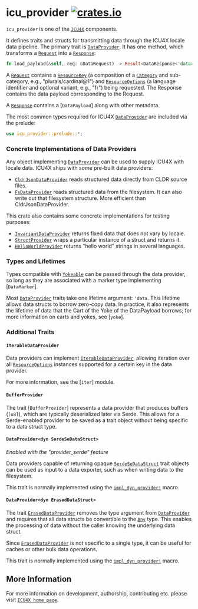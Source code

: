 # icu_provider [![crates.io](https://img.shields.io/crates/v/icu_provider)](https://crates.io/crates/icu_provider)

`icu_provider` is one of the [`ICU4X`] components.

It defines traits and structs for transmitting data through the ICU4X locale data pipeline.
The primary trait is [`DataProvider`]. It has one method, which transforms a [`Request`] into
a [`Response`]:

```rust
fn load_payload(&self, req: &DataRequest) -> Result<DataResponse<'data>, DataError>
```

A [`Request`] contains a [`ResourceKey`] (a composition of a [`Category`] and sub-category, e.g.,
"plurals/cardinal@1") and [`ResourceOptions`] (a language identifier and optional variant, e.g.,
"fr") being requested. The Response contains the data payload corresponding to the Request.

A [`Response`] contains a [`DataPayload`] along with other metadata.

The most common types required for ICU4X [`DataProvider`] are included via the prelude:

```rust
use icu_provider::prelude::*;
```

### Concrete Implementations of Data Providers

Any object implementing [`DataProvider`] can be used to supply ICU4X with locale data. ICU4X ships
with some pre-built data providers:

- [`CldrJsonDataProvider`](../icu_provider_cldr/transform/struct.CldrJsonDataProvider.html) reads structured
  data directly from CLDR source files.
- [`FsDataProvider`](../icu_provider_fs/struct.FsDataProvider.html) reads structured data from the
  filesystem. It can also write out that filesystem structure. More efficient than CldrJsonDataProvider.

This crate also contains some concrete implementations for testing purposes:

- [`InvariantDataProvider`] returns fixed data that does not vary by locale.
- [`StructProvider`] wraps a particular instance of a struct and returns it.
- [`HelloWorldProvider`] returns "hello world" strings in several languages.

### Types and Lifetimes

Types compatible with [`Yokeable`] can be passed through the data provider, so long as they are
associated with a marker type implementing [`DataMarker`].

Most [`DataProvider`] traits take one lifetime argument: `'data`. This lifetime allows data
structs to borrow zero-copy data. In practice, it also represents the lifetime of data that
the Cart of the Yoke of the DataPayload borrows; for more information on carts and yokes,
see [`yoke`].

### Additional Traits

#### `IterableDataProvider`

Data providers can implement [`IterableDataProvider`], allowing iteration over all [`ResourceOptions`]
instances supported for a certain key in the data provider.

For more information, see the [`iter`] module.

#### `BufferProvider`

The trait [`BufferProvider`] represents a data provider that produces buffers (`[u8]`), which
are typically deserialized later via Serde. This allows for a Serde-enabled provider
to be saved as a trait object without being specific to a data struct type.

#### `DataProvider<dyn SerdeSeDataStruct>`

*Enabled with the "provider_serde" feature*

Data providers capable of returning opaque [`SerdeSeDataStruct`] trait objects can be used as
input to a data exporter, such as when writing data to the filesystem.

This trait is normally implemented using the [`impl_dyn_provider!`] macro.

#### `DataProvider<dyn ErasedDataStruct>`

The trait [`ErasedDataProvider`] removes the type argument from [`DataProvider`] and requires
that all data structs be convertible to the [`Any`](core::any::Any) type. This enables the processing of data
without the caller knowing the underlying data struct.

Since [`ErasedDataProvider`] is not specific to a single type, it can be useful for caches or
other bulk data operations.

This trait is normally implemented using the [`impl_dyn_provider!`] macro.

[`ICU4X`]: ../icu/index.html
[`DataProvider`]: data_provider::DataProvider
[`Request`]: data_provider::DataRequest
[`Response`]: data_provider::DataResponse
[`ResourceKey`]: resource::ResourceKey
[`Category`]: resource::ResourceCategory
[`ResourceOptions`]: resource::ResourceOptions
[`IterableDataProvider`]: iter::IterableDataProvider
[`InvariantDataProvider`]: inv::InvariantDataProvider
[`StructProvider`]: struct_provider::StructProvider
[`HelloWorldProvider`]: hello_world::HelloWorldProvider
[`ErasedDataProvider`]: erased::ErasedDataProvider
[`SerdeSeDataStruct`]: serde::SerdeSeDataStruct
[`Yokeable`]: yoke::Yokeable
[`impl_dyn_provider!`]: impl_dyn_provider

## More Information

For more information on development, authorship, contributing etc. please visit [`ICU4X home page`](https://github.com/unicode-org/icu4x).
